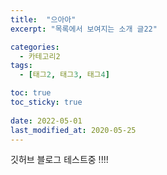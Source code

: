 ```yaml
---
title:  "으아아"
excerpt: "목록에서 보여지는 소개 글22"

categories:
  - 카테고리2
tags:
  - [태그2, 태그3, 태그4]

toc: true
toc_sticky: true
 
date: 2022-05-01
last_modified_at: 2020-05-25
---
```


깃허브 블로그 테스트중
!!!!

